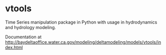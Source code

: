 # vtools
Time Series manipulation package in Python with usage in hydrodynamics and hydrology modeling.

Documentation at http://baydeltaoffice.water.ca.gov/modeling/deltamodeling/models/vtools/index.html
